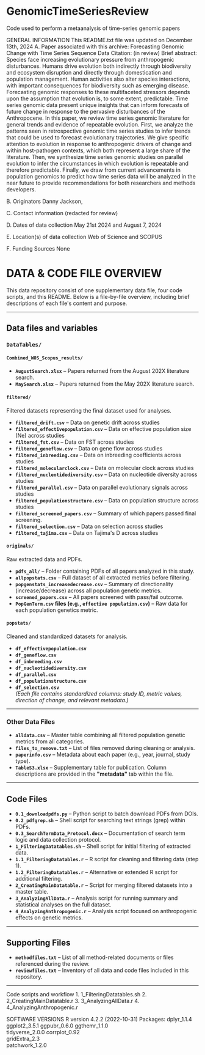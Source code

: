 # GenomicTimeSeriesReview
Code used to perform a metaanalysis of time-series genomic papers

GENERAL INFORMATION
This README.txt file was updated on December 13th, 2024
A. Paper associated with this archive: Forecasting Genomic Change with Time Series Sequence Data
Citation: (in review)
Brief abstract: Species face increasing evolutionary pressure from anthropogenic disturbances. Humans drive evolution both indirectly through biodiversity and ecosystem disruption and directly through domestication and population management. Human activities also alter species interactions, with important consequences for biodiversity such as emerging disease. Forecasting genomic responses to these multifaceted stressors depends upon the assumption that evolution is, to some extent, predictable. Time series genomic data present unique insights that can inform forecasts of future change in response to the pervasive disturbances of the Anthropocene. In this paper, we review time series genomic literature for general trends and evidence of repeatable evolution. First, we analyze the patterns seen in retrospective genomic time series studies to infer trends that could be used to forecast evolutionary trajectories. We give specific attention to evolution in response to anthropogenic drivers of change and within host-pathogen contexts, which both represent a large share of the literature. Then, we synthesize time series genomic studies on parallel evolution to infer the circumstances in which evolution is repeatable and therefore predictable. Finally, we draw from current advancements in population genomics to predict how time series data will be analyzed in the near future to provide recommendations for both researchers and methods developers.

B. Originators
Danny Jackson,

C. Contact information
(redacted for review)

D. Dates of data collection
May 21st 2024 and August 7, 2024

E. Location(s) of data collection
Web of Science and SCOPUS

F. Funding Sources
None


# DATA & CODE FILE OVERVIEW
This data repository consist of one supplementary data file, four code scripts, and this README. Below is a file-by-file overview, including brief descriptions of each file's content and purpose.

---

## Data files and variables
### `DataTables/`

#### `Combined_WOS_Scopus_results/`
- **`AugustSearch.xlsx`** – Papers returned from the August 202X literature search.
- **`MaySearch.xlsx`** – Papers returned from the May 202X literature search.


#### `filtered/`
Filtered datasets representing the final dataset used for analyses.
- **`filtered_drift.csv`** – Data on genetic drift across studies
- **`filtered_effectivepopulation.csv`** – Data on effective population size (Ne) across studies
- **`filtered_fst.csv`** – Data on FST across studies
- **`filtered_geneflow.csv`** – Data on gene flow across studies
- **`filtered_inbreeding.csv`** – Data on inbreeding coefficients across studies
- **`filtered_molecularclock.csv`** – Data on molecular clock  across studies
- **`filtered_nucleotidediversity.csv`** – Data on nucleotide diversity across studies
- **`filtered_parallel.csv`** – Data on parallel evolutionary signals across studies
- **`filtered_populationstructure.csv`** – Data on population structure across studies
- **`filtered_screened_papers.csv`** – Summary of which papers passed final screening.
- **`filtered_selection.csv`** – Data on selection across studies
- **`filtered_tajima.csv`** – Data on Tajima's D across studies

#### `originals/`
Raw extracted data and PDFs.
- **`pdfs_all/`** – Folder containing PDFs of all papers analyzed in this study.
- **`allpopstats.csv`** – Full dataset of all extracted metrics before filtering.
- **`popgenstats_increasedecrease.csv`** – Summary of directionality (increase/decrease) across all population genetic metrics.
- **`screened_papers.csv`** – All papers screened with pass/fail outcome.
- **`PopGenTerm.csv` files (e.g., `effective population.csv`)** – Raw data for each population genetics metric.

#### `popstats/`
Cleaned and standardized datasets for analysis.
- **`df_effectivepopulation.csv`**
- **`df_geneflow.csv`**
- **`df_inbreeding.csv`**
- **`df_nucleotidediversity.csv`**
- **`df_parallel.csv`**
- **`df_populationstructure.csv`**
- **`df_selection.csv`**  
*(Each file contains standardized columns: study ID, metric values, direction of change, and relevant metadata.)*

---

### Other Data Files
- **`alldata.csv`** – Master table combining all filtered population genetic metrics from all categories.
- **`files_to_remove.txt`** – List of files removed during cleaning or analysis.
- **`paperinfo.csv`** – Metadata about each paper (e.g., year, journal, study type).
- **`TableS3.xlsx`** – Supplementary table for publication. Column descriptions are provided in the **"metadata"** tab within the file.

---

## Code Files

- **`0.1_downloadpdfs.py`** – Python script to batch download PDFs from DOIs.
- **`0.2_pdfgrep.sh`** – Shell script for searching text strings (grep) within PDFs.
- **`0.3_SearchTermData_Protocol.docx`** – Documentation of search term logic and data collection protocol.
- **`1_FilteringDatatables.sh`** – Shell script for initial filtering of extracted data.
- **`1.1_FilteringDatatables.r`** – R script for cleaning and filtering data (step 1).
- **`1.2_FilteringDatatables.r`** – Alternative or extended R script for additional filtering.
- **`2_CreatingMainDatatable.r`** – Script for merging filtered datasets into a master table.
- **`3_AnalyzingAllData.r`** – Analysis script for running summary and statistical analyses on the full dataset.
- **`4_AnalyzingAnthropogenic.r`** – Analysis script focused on anthropogenic effects on genetic metrics.

---

## Supporting Files

- **`methodfiles.txt`** – List of all method-related documents or files referenced during the review.
- **`reviewfiles.txt`** – Inventory of all data and code files included in this repository.

---
    
Code scripts and workflow
    1. 1_FilteringDatatables.sh
    2. 2_CreatingMainDatatable.r
    3. 3_AnalyzingAllData.r
    4. 4_AnalyzingAnthropogenic.r

SOFTWARE VERSIONS
R version 4.2.2 (2022-10-31)
Packages:
dplyr_1.1.4 
ggplot2_3.5.1
ggpubr_0.6.0
ggthemr_1.1.0  
tidyverse_2.0.0
corrplot_0.92  
gridExtra_2.3  
patchwork_1.2.0